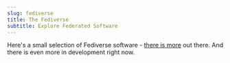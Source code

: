 ```yaml
---
slug: fediverse
title: The Fediverse
subtitle: Explore Federated Software
---
```


Here's a small selection of Fediverse software - [there is more][fed-party] out there. And there is even more in development right now.

[fed-party]: https://fediverse.party/en/miscellaneous/